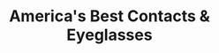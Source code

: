 ---
title: "America's Best Contacts & Eyeglasses"
url: /mcallen/americas-best-contacts-und-eyeglasses/
shop: Optiker
---